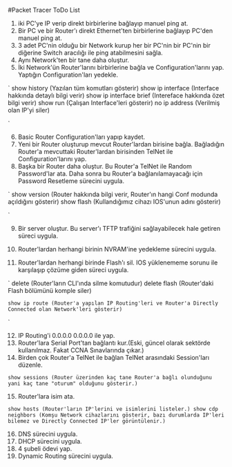#Packet Tracer ToDo List

1. iki PC'ye IP verip direkt birbirlerine bağlayıp manuel ping at.
2. Bir PC ve bir Router'ı direkt Ethernet'ten birbirlerine bağlayıp
    PC'den manuel ping at.
3. 3 adet PC'nin olduğu bir Network kurup her bir PC'nin bir PC'nin bir
    diğerine Switch aracılığı ile ping atabilmesini sağla.
4. Aynı Network'ten bir tane daha oluştur.
5. İki Network'ün Router'larını birbirlerine bağla ve
    Configuration'larını yap. Yaptığın Configuration'ları yedekle.

`
    show history (Yazılan tüm komutları gösterir)
    show ip interface (Interface hakkında detaylı bilgi verir)
    show ip interface brief (Intereface hakkında özet bilgi verir)
    show run (Çalışan Interface'leri gösterir)
    no ip address (Verilmiş olan IP'yi siler)

`

6. Basic Router Configuration'ları yapıp kaydet.
7. Yeni bir Router oluşturup mevcut Router'lardan birisine bağla. Bağladığın Router'a mevcuttaki Router'lardan birisinden TelNet ile Configuration'larını yap.
8. Başka bir Router daha oluştur. Bu Router'a TelNet ile Random Password'lar ata. Daha sonra bu Router'a bağlanılamayacağı için Password Resetleme sürecini uygula.

`
     show version (Router hakkında bilgi verir, Router'ın hangi Conf modunda açıldığını gösterir)
     show flash (Kullandığımız cihazı IOS'unun adını gösterir)

`

9. Bir server oluştur. Bu server'ı TFTP trafiğini sağlayabilecek hale
    getiren süreci uygula.

10. Router'lardan herhangi birinin NVRAM'ine yedekleme sürecini uygula.
11. Router'lardan herhangi birinde Flash'ı sil. IOS yüklenememe sorunu ile karşılaşıp çözüme giden süreci uygula.


`
     delete (Router'ların CLI'ında silme komutudur) delete flash
    (Router'daki Flash bölümünü komple siler)
    
    show ip route (Router'a yapılan IP Routing'leri ve Router'a Directly Connected olan Network'leri gösterir)    
`

12. IP Routing'i 0.0.0.0 0.0.0.0 ile yap.
13. Router'lara Serial Port'tan bağlantı kur.(Eski, güncel olarak sektörde kullanılmaz. Fakat CCNA Sınavlarında çıkar.)
14. Birden çok Router'a TelNet ile bağlan TelNet arasındaki Session'ları düzenle.


`
    show sessions (Router üzerinden kaç tane Router'a bağlı olunduğunu yani kaç tane "oturum" olduğunu gösterir.)
`

15. Router'lara isim ata.

`
    show hosts (Router'ların IP'lerini ve isimlerini listeler.)
    show cdp neighbors (Komşu Network cihazlarını gösterir, bazı durumlarda IP'leri bilemez ve Directly Connected IP'ler görüntülenir.)
`

16. DNS sürecini uygula.
17. DHCP sürecini uygula.
18. 4 şubeli ödevi yap.
19. Dynamic Routing sürecini uygula.


